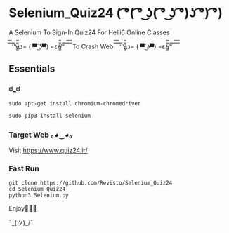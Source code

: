 # Selenium_Quiz24  ( ͡°( ͡° ͜ʖ( ͡° ͜ʖ ͡°)ʖ ͡°) ͡°) 
                                 
A Selenium To Sign-In Quiz24 For Helli6 Online Classes 
                           
 ̿̿ ̿̿ ̿'̿'\̵͇̿̿\з= ( ▀ ͜͞ʖ▀) =ε/̵͇̿̿/’̿’̿ ̿ ̿̿ ̿̿ ̿̿      To Crash Web     ̿̿ ̿̿ ̿̿ ̿'̿'\̵͇̿̿\з= ( ▀ ͜͞ʖ▀) =ε/̵͇̿̿/’̿’̿ ̿ ̿̿ ̿̿ ̿̿

## Essentials   
  
### ಠ_ಠ
```
sudo apt-get install chromium-chromedriver
```
```
sudo pip3 install selenium
```
### Target Web ｡◕‿◕｡
                                  
Visit https://www.quiz24.ir/

### Fast Run
```
git clone https://github.com/Revisto/Selenium_Quiz24
cd Selenium_Quiz24
python3 Selenium.py
```
     
Enjoy🤨🤨🤨
   
¯\_(ツ)_/¯
